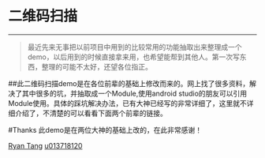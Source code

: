 # 二维码扫描

------

>最近先来无事把以前项目中用到的比较常用的功能抽取出来整理成一个demo，以后用到的时候直接拿来用，也希望能帮到其他人。第一次写东西，整理的可能不太好，还望各位指正。

##此二维码扫描demo是在各位前辈的基础上修改而来的。网上找了很多资料，解决了其中很多的坑，并抽取成一个Module,使用android studio的朋友可以引用Module使用。具体的踩坑解决办法，已有大神已经写的非常详细了，这里就不详细介绍了，不清楚的可以看看下面两个前辈的链接。


#Thanks
此demo是在两位大神的基础上改的，在此非常感谢！

[Ryan Tang][1]
[u013718120][2]

  [1]: http://blog.csdn.net/ryantang03/article/details/7831826
  [2]: http://m.blog.csdn.net/article/details?id=51683125